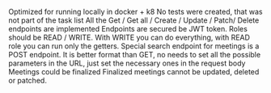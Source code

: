 Optimized for running locally in docker + k8
No tests were created, that was not part of the task list
All the Get / Get all / Create / Update / Patch/ Delete endpoints are implemented
Endpoints are secured be JWT token. Roles should be READ / WRITE. With WRITE you can do everything, with READ role you can run only the getters.
Special search endpoint for meetings is a POST endpoint. It is better format than GET, no needs to set all the possible parameters in the URL, just set the necessary ones in the request body
Meetings could be finalized
Finalized meetings cannot be updated, deleted or patched.
